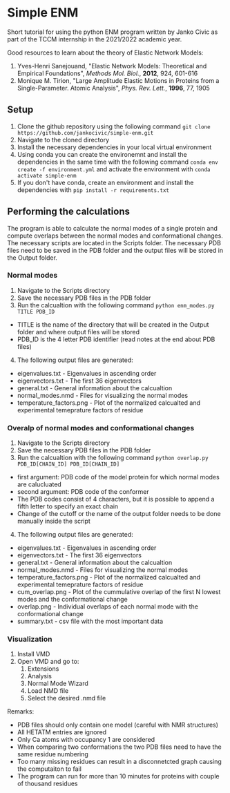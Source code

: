 # Simple ENM
Short tutorial for using the python ENM program written by Janko Civic as part
of the TCCM internship in the 2021/2022 academic year.

Good resources to learn about the theory of Elastic Network Models:
1. Yves-Henri Sanejouand, "Elastic Network Models: Theoretical and Empirical Foundations", *Methods Mol. Biol.*, **2012**, 924, 601-616
2. Monique M. Tirion, "Large Amplitude Elastic Motions in Proteins from a Single-Parameter. Atomic Analysis", *Phys. Rev. Lett.*, **1996**, 77, 1905

## Setup
1. Clone the github repository using the following command `git clone https://github.com/jankocivic/simple-enm.git`
2. Navigate to the cloned directory
3. Install the necessary dependencies in your local virtual environment
  1. Using conda you can create the environemnt and install the dependencies in the same time with the following command `conda env create -f environment.yml` and activate the environment with `conda activate simple-enm`
  2. If you don't have conda, create an environment and install the dependencies with `pip install -r requirements.txt` 

## Performing the calculations
The program is able to calculate the normal modes of a single protein and compute overlaps between the normal modes and conformational changes. The necessary scripts are located in the Scripts folder. The necessary PDB files need to be saved in the PDB folder and the output files will be stored in the Output folder.

### Normal modes
1. Navigate to the Scripts directory
2. Save the necessary PDB files in the PDB folder
3. Run the calcualtion with the following command `python enm_modes.py TITLE PDB_ID`
  - TITLE is the name of the directory that will be created in the Output folder and where output files will be stored
  - PDB_ID is the 4 letter PDB identifier (read notes at the end about PDB files)
4. The following output files are generated:
  - eigenvalues.txt \- Eigenvalues in ascending order
  - eigenvectors.txt \- The first 36 eigenvectors
  - general.txt \- General information about the calcualtion
  - normal_modes.nmd \- Files for visualizing the normal modes
  - temperature_factors.png \- Plot of the normalized calcualted and experimental temeprature factors of residue

### Overalp of normal modes and conformational changes 
1. Navigate to the Scripts directory
2. Save the necessary PDB files in the PDB folder
3. Run the calcualtion with the following command `python overlap.py PDB_ID[CHAIN_ID] PDB_ID[CHAIN_ID]`
  - first argument: PDB code of the model protein for which normal modes are calucluated
  - second argument: PDB code of the conformer
  - The PDB codes consist of 4 characters, but it is possible to append a fifth
letter to specify an exact chain
  - Change of the cutoff or the name of the output folder needs to be done manually inside the script
4. The following output files are generated:
  - eigenvalues.txt \- Eigenvalues in ascending order
  - eigenvectors.txt \- The first 36 eigenvectors
  - general.txt \- General information about the calcualtion
  - normal_modes.nmd \- Files for visualizing the normal modes
  - temperature_factors.png \- Plot of the normalized calcualted and experimental temeprature factors of residue
  - cum_overlap.png \- Plot of the cummulative overlap of the first N lowest modes and the conformational change
  - overlap.png \- Individual overlaps of each normal mode with the conformational change
  - summary.txt \- csv file with the most important data

### Visualization
1. Install VMD
2. Open VMD and go to:
   1. Extensions
   2. Analysis
   3. Normal Mode Wizard
   4. Load NMD file
   5. Select the desired .nmd file
   
Remarks:
- PDB files should only contain one model (careful with NMR structures)
- All HETATM entries are ignored
- Only Ca atoms with occupancy 1 are considered
- When comparing two conformations the two PDB files need to have the same residue numbering
- Too many missing residues can result in a disconnetcted graph causing the computaiton to fail
- The program can run for more than 10 minutes for proteins with couple of thousand residues
